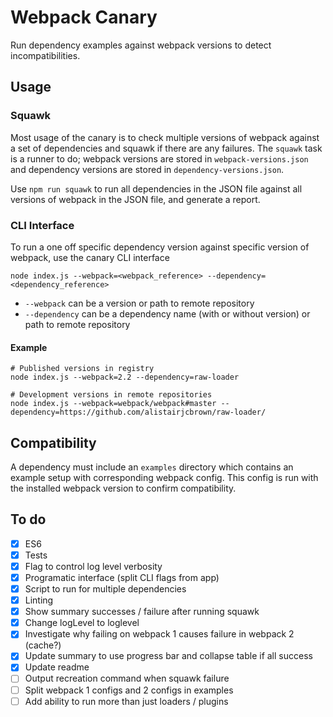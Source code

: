 # Webpack Canary

Run dependency examples against webpack versions to detect incompatibilities.

## Usage

### Squawk

Most usage of the canary is to check multiple versions of webpack against a set of dependencies and squawk if there are any failures. The `squawk` task is a runner to do; webpack versions are stored in `webpack-versions.json` and dependency versions are stored in `dependency-versions.json`.

Use `npm run squawk` to run all dependencies in the JSON file against all versions of webpack in the JSON file, and generate a report.

### CLI Interface

To run a one off specific dependency version against specific version of webpack, use the canary CLI interface

```
node index.js --webpack=<webpack_reference> --dependency=<dependency_reference>
```

 - `--webpack` can be a version or path to remote repository
 - `--dependency` can be a dependency name (with or without version) or path to remote repository

#### Example

```
# Published versions in registry
node index.js --webpack=2.2 --dependency=raw-loader

# Development versions in remote repositories
node index.js --webpack=webpack/webpack#master --dependency=https://github.com/alistairjcbrown/raw-loader/
```

## Compatibility

A dependency must include an `examples` directory which contains an example setup with corresponding webpack config. This config is run with the installed webpack version to confirm compatibility.

## To do

 - [x] ES6
 - [x] Tests
 - [x] Flag to control log level verbosity
 - [x] Programatic interface (split CLI flags from app)
 - [x] Script to run for multiple dependencies
 - [x] Linting
 - [x] Show summary successes / failure after running squawk
 - [x] Change logLevel to loglevel
 - [x] Investigate why failing on webpack 1 causes failure in webpack 2 (cache?)
 - [x] Update summary to use progress bar and collapse table if all success
 - [x] Update readme
 - [ ] Output recreation command when squawk failure
 - [ ] Split webpack 1 configs and 2 configs in examples
 - [ ] Add ability to run more than just loaders / plugins
